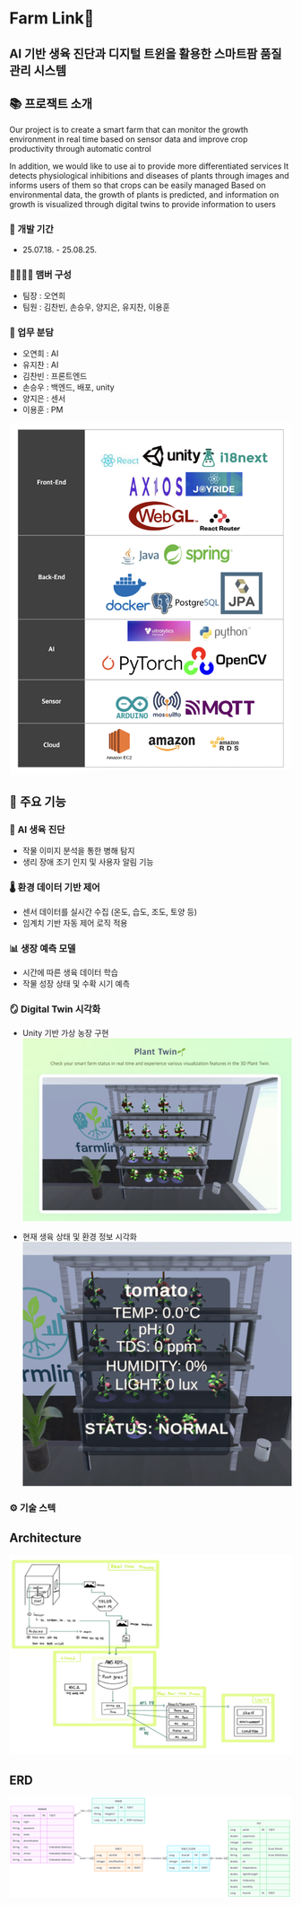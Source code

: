 # Farm Link🌿
## AI 기반 생육 진단과 디지털 트윈을 활용한 스마트팜 품질관리 시스템


## 📚 프로잭트 소개
Our project is to create a smart farm that can monitor the growth environment in real time based on sensor data and improve crop productivity through automatic control

In addition, we would like to use ai to provide more differentiated services
It detects physiological inhibitions and diseases of plants through images and informs users of them so that crops can be easily managed
Based on environmental data, the growth of plants is predicted, and information on growth is visualized through digital twins to provide information to users
 
### 📅 개발 기간
- 25.07.18. - 25.08.25.

### 👨‍👩‍👧‍👦 맴버 구성
- 팀장 : 오연희
- 팀원 : 김찬빈, 손승우, 양지은, 유지찬, 이용훈

### 📌 업무 분담
- 오연희 : AI
- 유지찬 : AI
- 김찬빈 : 프론트엔드
- 손승우 : 백엔드, 배포, unity
- 양지은 : 센서
- 이용훈 : PM

![Part Stack](./image/part/part.png)
## 📌 주요 기능

### 🧠 **AI 생육 진단**
- 작물 이미지 분석을 통한 병해 탐지
- 생리 장애 조기 인지 및 사용자 알림 기능

### 🌡️ **환경 데이터 기반 제어**
- 센서 데이터를 실시간 수집 (온도, 습도, 조도, 토양 등)
- 임계치 기반 자동 제어 로직 적용

### 📊 **생장 예측 모델**
- 시간에 따른 생육 데이터 학습
- 작물 성장 상태 및 수확 시기 예측

### 🪞 **Digital Twin 시각화**
- Unity 기반 가상 농장 구현
![Unity 3D View](./image/unity/3dunity.png)

- 현재 생육 상태 및 환경 정보 시각화
![Unity 3D View](./image/unity/status.png)

### ⚙️ 기술 스텍

## Architecture

![System Architecture](./image/SystemArchitecture/newSystemArchitecture.png)

## ERD

![ERD](./image/ERD/ERD.ver250812.png)